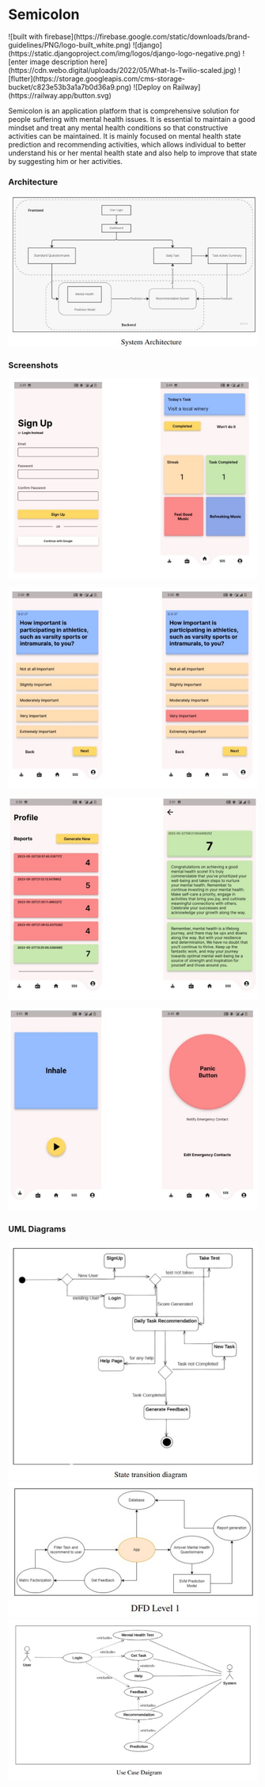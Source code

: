 # Semicolon

<div>
![built with firebase](https://firebase.google.com/static/downloads/brand-guidelines/PNG/logo-built_white.png) ![django](https://static.djangoproject.com/img/logos/django-logo-negative.png) ![enter image description here](https://cdn.webo.digital/uploads/2022/05/What-Is-Twilio-scaled.jpg) ![flutter](https://storage.googleapis.com/cms-storage-bucket/c823e53b3a1a7b0d36a9.png) ![Deploy on Railway](https://railway.app/button.svg)
</div>

Semicolon is an application platform that is comprehensive solution for people suffering with mental health issues. It is essential to maintain a good mindset and treat any mental health conditions so that constructive activities can be maintained. It is mainly focused on mental health state prediction and recommending activities, which allows individual to better understand his or her mental health state and also help to improve that state by suggesting him or her activities.
### Architecture
![system architecture](https://raw.githubusercontent.com/teshank2137/semicolon.md/master/assets/system.jpg)

###  Screenshots
![enter image description here](https://raw.githubusercontent.com/teshank2137/semicolon.md/master/assets/ss1.jpg)

![enter image description here](https://raw.githubusercontent.com/teshank2137/semicolon.md/master/assets/ss2.jpg)

![enter image description here](https://raw.githubusercontent.com/teshank2137/semicolon.md/master/assets/ss3.jpg)

![enter image description here](https://raw.githubusercontent.com/teshank2137/semicolon.md/master/assets/ss4.jpg)

### UML Diagrams
![enter image description here](https://raw.githubusercontent.com/teshank2137/semicolon.md/master/assets/state.jpg)
![enter image description here](https://raw.githubusercontent.com/teshank2137/semicolon.md/master/assets/dfd.jpg)
![enter image description here](https://raw.githubusercontent.com/teshank2137/semicolon.md/master/assets/usecase.jpg)
